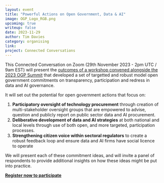 ```yaml
---
layout: event
title: "Powerful Actions on Open Government, Data & AI"
image: OGP_Logo_RGB.png
upcoming: true
writeup: false
date: 2023-11-29
author: Tim Davies
category: organising
link: 
project: Connected Conversations
---
```


This Connected Conversation on Zoom (29th November 2023 - 2pm UTC / 9am EST) will present the [outcomes of a workshop convened alongside the 2023 OGP Summit](http://connectedbydata.org/events/2023-09-04-open-government-committment-lab) that developed a set of targetted and robust model open government commitments on transparency, participation and redress in data and AI governance. 

<!--more-->

It will set out the potential for open government actions that focus on:

1. **Participatory oversight of technology procurement** through creation of multi-stakeholder oversight groups that are empowered to advise, question and publicly report on public sector data and AI procurement. 
2. **Deliberative development of data and AI strategies** at both national and local levels through use of both open, and more targeted, participation processes.
3. **Strengthening citizen voice within sectoral regulators** to create a robust feedback loop and ensure data and AI firms have social licence to operate

We will present each of these commitment ideas, and will invite a panel of respondents to provide additional insights on how these ideas might be put into practice. 

**[Register now to participate](https://us06web.zoom.us/meeting/register/tZctdu6sqjMsG9JrpgCF27guE5gun54MCkAL)**